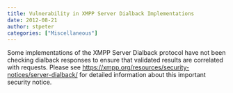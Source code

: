 ```yaml
---
title: Vulnerability in XMPP Server Dialback Implementations
date: 2012-08-21
author: stpeter
categories: ["Miscellaneous"]
---
```


Some implementations of the XMPP Server Dialback protocol have not been checking dialback responses to ensure that validated results are correlated with requests. Please see https://xmpp.org/resources/security-notices/server-dialback/ for detailed information about this important security notice.
